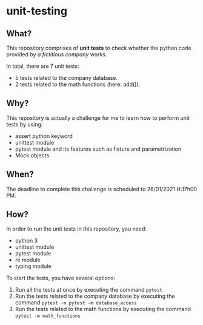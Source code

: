 # unit-testing

## What?
This repository comprises of **unit tests** to check whether the python code provided by *a fictitious company* works.

In total, there are 7 unit tests:
- 5 tests related to the company database.
- 2 tests related to the math functions (here: add()).

## Why?
This repository is actually a challenge for me to learn how to perform unit tests 
by using:
- assert python keyword
- unittest module
- pytest module and its features such as fixture and parametrization
- Mock objects

## When?
The deadline to complete this challenge is scheduled to 26/01/2021 H:17h00 PM.

## How?
In order to run the unit tests in this repository, 
you need:
- python 3
- unittest module
- pytest module
- re module
- typing module

To start the tests, you have several options:
1. Run all the tests at once by executing the command `pytest`
2. Run the tests related to the company database by executing the command `pytest -m pytest -m database_access`
3. Run the tests related to the math functions by executing the command `pytest -m math_functions`
